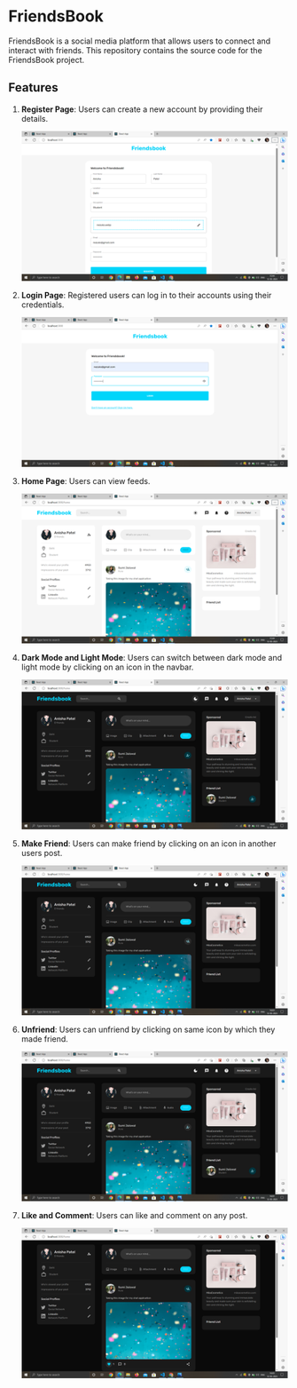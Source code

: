 # FriendsBook

FriendsBook is a social media platform that allows users to connect and interact with friends. This repository contains the source code for the FriendsBook project.

## Features

1. **Register Page**: Users can create a new account by providing their details. 

   ![Register Page](./images/register.png)

2. **Login Page**: Registered users can log in to their accounts using their credentials.

   ![Login Page](./images/login.png)

3. **Home Page**: Users can view feeds.

   ![Home Page](./images/home.png)

4. **Dark Mode and Light Mode**: Users can switch between dark mode and light mode by clicking on an icon in the navbar.

    ![Dark mode](./images/dark.png)
    
5. **Make Friend**: Users can make friend by clicking on an icon in another users post.

    ![Friend](./images/unfriend.png)

6. **Unfriend**:  Users can unfriend by clicking on same icon by which they made friend.

    ![Unfriend](./images/friend.png)
  
7. **Like and Comment**:  Users can like and comment on any post.

    ![Like](./images/like.png)
    

    
    


